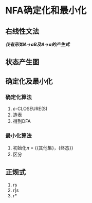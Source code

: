 # NFA确定化和最小化

## 右线性文法
***仅有形如A->aB及A->a的产生式***
## 状态产生图


## 确定化及最小化

### 确定化算法

1. $\varepsilon$-CLOSEURE(S)
1. 造表
1. 得到DFA

### 最小化算法
1. 初始化$\pi$ = {{其他集}，{终态}}
1. 区分


## 正规式
1. rs
1. r|s
1. r*


